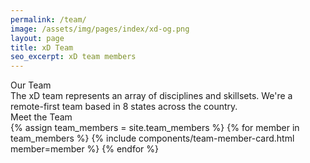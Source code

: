 ```yaml
---
permalink: /team/
image: /assets/img/pages/index/xd-og.png
layout: page
title: xD Team
seo_excerpt: xD team members
---
```

<section class="mission">
  <div class="grid-container">
    <div class="breadcrumb">Our Team</div>
    <div>The xD team represents an array of disciplines and skillsets. We're a remote-first team based in 8 states across the country.</div>
  </div>
  <div id="team-map"></div>
</section>

<section class="projects-page active-projects">
  <div class="grid-container">
    <div class="breadcrumb">Meet the Team</div>
    <div class="grid-row grid-gap-lg">
      {% assign team_members = site.team_members %}
      {% for member in team_members %}
        {% include components/team-member-card.html member=member %}
      {% endfor %}
    </div>
  </div>
</section>

<script>
  const spec = "../../assets/data/maps/team-map.json";
  const actions = {renderer: "svg", actions: false};
  vegaEmbed("#team-map", spec, actions)
    // result.view provides access to the Vega View API
    .then(result => console.log(result))
    .catch(console.warn);
</script>
